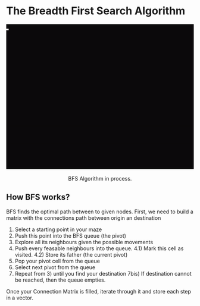 # The Breadth First Search Algorithm
<p align="center">
  <img width="520" height="390"  src="https://github.com/javierdejuan/backtracking-Tutorial/blob/master/Breadth%20First%20Search/img/BFS.gif">
</p>
<p align="center">
BFS Algorithm in process.
</p>

## How BFS works?

BFS finds the optimal path between to given nodes. First, we need to build a matrix with the connections path between origin an destination

1) Select a starting point in your maze
2) Push this point into the BFS queue (the pivot)
3) Explore all its neighbours given the possible movements
4) Push every feasable neighbours into the queue.
4.1) Mark this cell as visited.
4.2) Store its father (the current pivot)
5) Pop your pivot cell from the queue
6) Select next pivot from the queue
7) Repeat from 3) until you find your destination
7bis) If destination cannot be reached, then the queue empties.

Once your Connection Matrix is filled, iterate through it and store each step in a vector.




